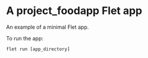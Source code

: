 # A project_foodapp Flet app

An example of a minimal Flet app.

To run the app:

```
flet run [app_directory]
```